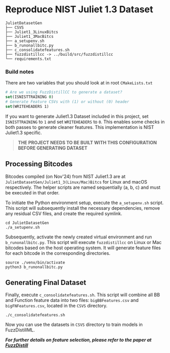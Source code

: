 # Reproduce NIST Juliet 1.3 Dataset

```text
JulietDatasetGen
├── CSVS
├── Juliet1_3LinuxBitcs
├── Juliet1_3MacBitcs
├── a_setupenv.sh
├── b_runonallbitc.py
├── c_consolidatefeatures.sh
├── fuzzdistillcc -> ../build/src/fuzzdistillcc
└── requirements.txt
```

### Build notes

There are two variables that you should look at in root `CMakeLists.txt`

```cmake
# Are we using FuzzDistillCC to generate a dataset?
set(ISNISTTRAINING 0)
# Generate Feature CSVs with (1) or without (0) header
set(WRITEHEADERS 1)
```
If you want to generate Juliet1.3 Dataset included in this project, set `ISNISTTRAINING` to `1` and set `WRITEHEADERS` to `0`.
This enables some checks in both passes to generate cleaner features. This implementation is NIST Juliet1.3 specific.

> **THE PROJECT NEEDS TO BE BUILT WITH THIS CONFIGURATION BEFORE GENERATING DATASET**

## Processing Bitcodes
Bitcodes compiled (on Nov'24) from NIST Juliet1.3 are at `JulietDatasetGen/Juliet1_3(Linux/Mac)Bitcs` for Linux and macOS respectively.
The helper scripts are named sequentially (a, b, c) and must be executed in that order.

To initiate the Python environment setup, execute the `a_setupenv.sh` script. This script will subsequently install the necessary dependencies, remove any residual CSV files, and create the required symlink.
```shell
cd JulietDatasetGen
./a_setupenv.sh
```

Subsequently, activate the newly created virtual environment and run `b_runonallbitc.py`. This script will execute `fuzzdistillcc` on Linux or Mac bitcodes based on the host operating system.
It will generate feature files for each bitcode in the corresponding directories.
```shell
source ./venv/bin/activate
python3 b_runonallbitc.py
```

## Generating Final Dataset
Finally, execute `c_consolidatefeatures.sh`. This script will combine all BB and Function feature data into two files: `bigBBFeatures.csv` and `bigFNFeatures.csv`, located in the `CSVS` directory.
```shell
./c_consolidatefeatures.sh
```

Now you can use the datasets in `CSVS` directory to train models in FuzzDistillML.

_**For further details on feature selection, please refer to the paper at [FuzzDistill](https://github.com/Saket-Upadhyay/FuzzDistill)**_